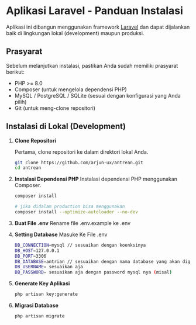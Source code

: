# Aplikasi Laravel - Panduan Instalasi

Aplikasi ini dibangun menggunakan framework [Laravel](https://laravel.com/) dan dapat dijalankan baik di lingkungan lokal (development) maupun produksi.

## Prasyarat

Sebelum melanjutkan instalasi, pastikan Anda sudah memiliki prasyarat berikut:

- PHP >= 8.0
- Composer (untuk mengelola dependensi PHP)
- MySQL / PostgreSQL / SQLite (sesuai dengan konfigurasi yang Anda pilih)
- Git (untuk meng-clone repositori)

## Instalasi di Lokal (Development)

1. **Clone Repositori**

   Pertama, clone repositori ke dalam direktori lokal Anda.

   ```bash
   git clone https://github.com/arjun-ux/antrean.git
   cd antrean

2. **Instalasi Dependensi PHP**
    Instalasi dependensi PHP menggunakan Composer.

    ```bash 
    composer install

    # jika didalam production bisa menggunakan 
    composer install --optimize-autoloader --no-dev

3. **Buat File .env**
    Rename file .env.example ke .env

4. **Setting Database**
    Masuke Ke File .env
    ```bash
    DB_CONNECTION=mysql // sesuaikan dengan koenksinya
    DB_HOST=127.0.0.1
    DB_PORT=3306
    DB_DATABASE=antrian // sesuaikan dengan nama database yang akan digunakana
    DB_USERNAME= sesuaikan aja
    DB_PASSWORD= sesuaikan aja dengan password mysql nya (misal)

5. **Generate Key Aplikasi**

   ```bash
   php artisan key:generate

6. **Migrasi Database**

   ```bash
   php artisan migrate
